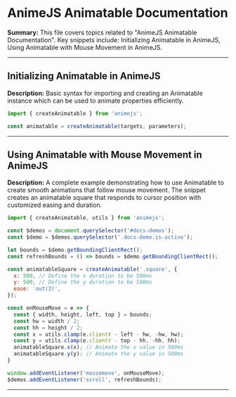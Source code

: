 # AnimeJS Animatable Documentation

**Summary:** This file covers topics related to "AnimeJS Animatable Documentation". Key snippets include: Initializing Animatable in AnimeJS, Using Animatable with Mouse Movement in AnimeJS.

---

## Initializing Animatable in AnimeJS

**Description:** Basic syntax for importing and creating an Animatable instance which can be used to animate properties efficiently.

```javascript
import { createAnimatable } from 'animejs';

const animatable = createAnimatable(targets, parameters);
```

---

## Using Animatable with Mouse Movement in AnimeJS

**Description:** A complete example demonstrating how to use Animatable to create smooth animations that follow mouse movement. The snippet creates an animatable square that responds to cursor position with customized easing and duration.

```javascript
import { createAnimatable, utils } from 'animejs';

const $demos = document.querySelector('#docs-demos');
const $demo = $demos.querySelector('.docs-demo.is-active');

let bounds = $demo.getBoundingClientRect();
const refreshBounds = () => bounds = $demo.getBoundingClientRect();

const animatableSquare = createAnimatable('.square', {
  x: 500, // Define the x duration to be 500ms
  y: 500, // Define the y duration to be 500ms
  ease: 'out(3)',
});

const onMouseMove = e => {
  const { width, height, left, top } = bounds;
  const hw = width / 2;
  const hh = height / 2;
  const x = utils.clamp(e.clientX - left - hw, -hw, hw);
  const y = utils.clamp(e.clientY - top - hh, -hh, hh);
  animatableSquare.x(x); // Animate the x value in 500ms
  animatableSquare.y(y); // Animate the y value in 500ms
}

window.addEventListener('mousemove', onMouseMove);
$demos.addEventListener('scroll', refreshBounds);
```

---